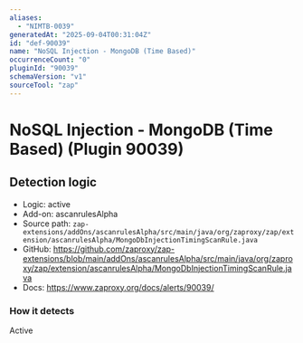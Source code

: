 ```yaml
---
aliases:
  - "NIMTB-0039"
generatedAt: "2025-09-04T00:31:04Z"
id: "def-90039"
name: "NoSQL Injection - MongoDB (Time Based)"
occurrenceCount: "0"
pluginId: "90039"
schemaVersion: "v1"
sourceTool: "zap"
---
```


# NoSQL Injection - MongoDB (Time Based) (Plugin 90039)

## Detection logic

- Logic: active
- Add-on: ascanrulesAlpha
- Source path: `zap-extensions/addOns/ascanrulesAlpha/src/main/java/org/zaproxy/zap/extension/ascanrulesAlpha/MongoDbInjectionTimingScanRule.java`
- GitHub: https://github.com/zaproxy/zap-extensions/blob/main/addOns/ascanrulesAlpha/src/main/java/org/zaproxy/zap/extension/ascanrulesAlpha/MongoDbInjectionTimingScanRule.java
- Docs: https://www.zaproxy.org/docs/alerts/90039/

### How it detects

Active

